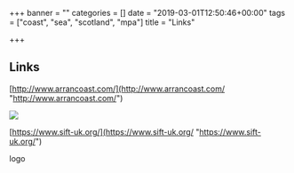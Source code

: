 +++
banner = ""
categories = []
date = "2019-03-01T12:50:46+00:00"
tags = ["coast", "sea", "scotland", "mpa"]
title = "Links"

+++
## Links

[http://www.arrancoast.com/](http://www.arrancoast.com/ "http://www.arrancoast.com/")

![](https://www.arrancoast.com/wp-content/uploads/2018/06/coast150.jpg)

[https://www.sift-uk.org/](https://www.sift-uk.org/ "https://www.sift-uk.org/")

logo